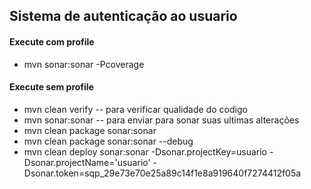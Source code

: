 ## Sistema de autenticação ao usuario

#### Execute com profile

- mvn sonar:sonar -Pcoverage


#### Execute sem profile

- mvn clean verify -- para verificar qualidade do codigo
- mvn sonar:sonar -- para enviar para sonar suas ultimas alterações
- mvn clean package sonar:sonar
- mvn clean package sonar:sonar --debug
- mvn clean deploy sonar:sonar -Dsonar.projectKey=usuario -Dsonar.projectName='usuario' -Dsonar.token=sqp_29e73e70e25a89c14f1e8a919640f7274412f05a
